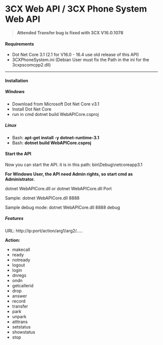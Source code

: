 # 3CX Web API / 3CX Phone System Web API 

>  **Attended Transfer bug is fixed with 3CX V16.0.1078**

#### Requirements
- Dot Net Core 3.1 (2.1 for V16.0 - 16.4 use old release of this API)
- 3CXPhoneSystem.ini (Debian User must fix the Path in the ini for the 3cxpscomcpp2.dll)

------------


#### Installation

##### Windows

- Download from Microsoft Dot Net Core v3.1
- Install Dot Net Core
- run in cmd dotnet build WebAPICore.csproj

##### Linux

- Bash: **apt-get install -y dotnet-runtime-3.1**
- Bash:  **dotnet build WebAPICore.csproj**

#### Start the API
Now you can start the API.
it is in this path: bin\Debug\netcoreapp3.1

**For Windows User, the API need Admin rights, so start cmd as Administrator.**

dotnet WebAPICore.dll 
or 
dotnet WebAPICore.dll Port

Sample: dotnet WebAPICore.dll 8888

Sample debug mode: dotnet WebAPICore.dll 8888 debug

##### Features
URL: http://ip:port/action/arg1/arg2/.....

**Action:**
- makecall
- ready
- notready
- logout
- login
- dnregs
- ondn
- getcallerid
- drop
- answer
- record
- transfer
- park
- unpark
- atttrans
- setstatus
- showstatus
- stop

